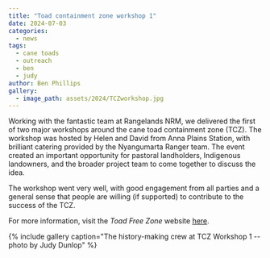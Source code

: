 ```yaml
---
title: "Toad containment zone workshop 1"
date: 2024-07-03
categories:
  - news
tags:
  - cane toads
  - outreach
  - ben
  - judy
author: Ben Phillips
gallery:
  - image_path: assets/2024/TCZworkshop.jpg
---
```

Working with the fantastic team at Rangelands NRM, we delivered the first of two major workshops around the cane toad containment zone (TCZ). The workshop was hosted by Helen and David from Anna Plains Station, with brilliant catering provided by the Nyangumarta Ranger team.  The event created an important opportunity for pastoral landholders, Indigenous landowners, and the broader project team to come together to discuss the idea.  

The workshop went very well, with good engagement from all parties and a general sense that people are willing (if supported) to contribute to the success of the TCZ.  

For more information, visit the _Toad Free Zone_ website [here](toadfree.zone). 


{% include gallery caption="The history-making crew at TCZ Workshop 1 -- photo by Judy Dunlop" %}
